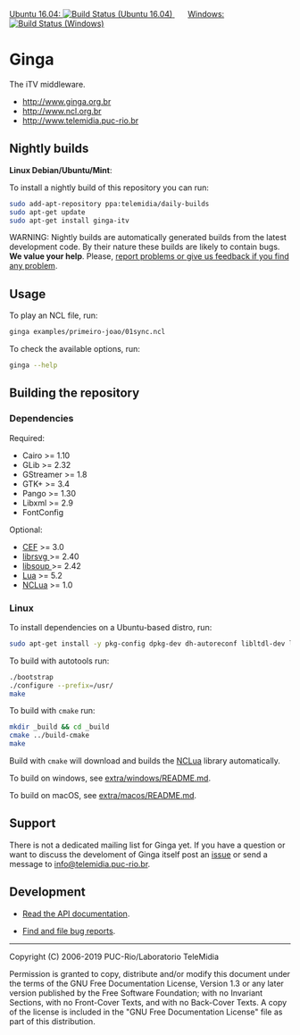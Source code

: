 <div style="width:100%">
<a href="https://travis-ci.org/TeleMidia/ginga/builds">
  Ubuntu 16.04: 
  <img src="https://travis-ci.org/TeleMidia/ginga.svg?branch=master"
    alt="Build Status (Ubuntu 16.04)"
    title="Build Status (Ubuntu 16.04)">
</a>
&nbsp; &nbsp; &nbsp;
<a href="https://ci.appveyor.com/project/robertogerson/ginga">
  Windows:
   <img src="https://ci.appveyor.com/api/projects/status/1j9m853yd87o4691?svg=true"
    alt="Build Status (Windows)" title="Build Status (Windows)">
</a>
</div>

# Ginga

The iTV middleware.

+ http://www.ginga.org.br
+ http://www.ncl.org.br
+ http://www.telemidia.puc-rio.br

<!-- ## Releases

There are no stable releases yet. -->

## Nightly builds

**Linux Debian/Ubuntu/Mint**:

To install a nightly build of this repository you can run:

``` bash
sudo add-apt-repository ppa:telemidia/daily-builds
sudo apt-get update
sudo apt-get install ginga-itv
```

WARNING:  Nightly builds are automatically generated builds from the latest
development code.  By their nature these builds are likely to contain bugs.
**We value your help**.  Please, [report problems or give us feedback if you
find any problem](https://github.com/telemidia/ginga/issues).

## Usage

To play an NCL file, run:

``` bash
ginga examples/primeiro-joao/01sync.ncl
```

To check the available options, run:

``` bash
ginga --help
```

## Building the repository

### Dependencies

Required:

* Cairo >= 1.10
* GLib >= 2.32
* GStreamer >= 1.8
* GTK+ >= 3.4
* Pango >= 1.30
* Libxml >= 2.9
* FontConfig

Optional:

* <a href="https://bitbucket.org/chromiumembedded/cef">CEF</a> >= 3.0
* <a href="https://wiki.gnome.org/LibRsvg"> librsvg </a> >= 2.40
* <a href="https://wiki.gnome.org/LibSoup"> libsoup </a> >= 2.42
* <a href="https://www.lua.org">Lua</a> >= 5.2
* <a href="https://github.com/TeleMidia/nclua">NCLua</a> >= 1.0

### Linux

To install dependencies on a Ubuntu-based distro, run:

``` bash
sudo apt-get install -y pkg-config dpkg-dev dh-autoreconf libltdl-dev liblua5.2-dev libglib2.0-dev libpango1.0-dev librsvg2-dev libsoup2.4-dev libgstreamer1.0-dev libgstreamer-plugins-base1.0-dev libfontconfig1-dev libgtk-3-dev gstreamer1.0-plugins-good gstreamer1.0-plugins-bad gstreamer1.0-plugins-ugly nclua -qq
```

To build with autotools run:

``` bash
./bootstrap
./configure --prefix=/usr/
make
```

To build with `cmake` run:

``` bash
mkdir _build && cd _build
cmake ../build-cmake
make
```

Build with `cmake` will download and builds the <a
href="https://github.com/TeleMidia/nclua">NCLua</a> library automatically.

To build on windows, see [extra/windows/README.md](extra/windows/README.md).

To build on macOS, see [extra/macos/README.md](extra/macos/README.md).

## Support

There is not a dedicated mailing list for Ginga yet. If you have a question or want to discuss the develoment of Ginga itself post an [issue](https://github.com/telemidia/ginga/issues) or send a message to info@telemidia.puc-rio.br.

## Development

* <a href="http://www.telemidia.puc-rio.br/~gflima/misc/ginga">Read the API documentation</a>.

* <a href="https://github.com/TeleMidia/ginga/issues">Find and file bug reports</a>.

---
Copyright (C) 2006-2019 PUC-Rio/Laboratorio TeleMidia

Permission is granted to copy, distribute and/or modify this document under
the terms of the GNU Free Documentation License, Version 1.3 or any later
version published by the Free Software Foundation; with no Invariant
Sections, with no Front-Cover Texts, and with no Back-Cover Texts. A copy of
the license is included in the "GNU Free Documentation License" file as part
of this distribution.
